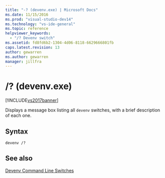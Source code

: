 ```yaml
---
title: "-? (devenv.exe) | Microsoft Docs"
ms.date: 11/15/2016
ms.prod: "visual-studio-dev14"
ms.technology: "vs-ide-general"
ms.topic: reference
helpviewer_keywords: 
  - "/? Devenv switch"
ms.assetid: fd8fd6b2-1304-4d06-8118-6629666801fb
caps.latest.revision: 13
author: gewarren
ms.author: gewarren
manager: jillfra
---
```

# /? (devenv.exe)
[!INCLUDE[vs2017banner](../../includes/vs2017banner.md)]

Displays a message box listing all `devenv` switches, with a brief description of each one.  
  
## Syntax  
  
```  
devenv /?  
```  
  
## See also  
 [Devenv Command Line Switches](../../ide/reference/devenv-command-line-switches.md)
